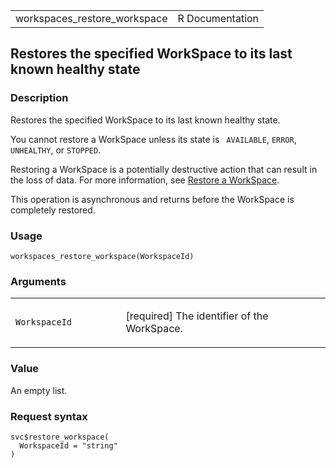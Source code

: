 <table style="width: 100%;">
<tbody>
<tr class="odd">
<td>workspaces_restore_workspace</td>
<td style="text-align: right;">R Documentation</td>
</tr>
</tbody>
</table>

## Restores the specified WorkSpace to its last known healthy state

### Description

Restores the specified WorkSpace to its last known healthy state.

You cannot restore a WorkSpace unless its state is ` AVAILABLE`,
`ERROR`, `UNHEALTHY`, or `STOPPED`.

Restoring a WorkSpace is a potentially destructive action that can
result in the loss of data. For more information, see [Restore a
WorkSpace](https://docs.aws.amazon.com/workspaces/latest/adminguide/restore-workspace.html).

This operation is asynchronous and returns before the WorkSpace is
completely restored.

### Usage

    workspaces_restore_workspace(WorkspaceId)

### Arguments

<table>
<colgroup>
<col style="width: 35%" />
<col style="width: 65%" />
</colgroup>
<tbody>
<tr class="odd">
<td><code
id="workspaces_restore_workspace_:_WorkspaceId">WorkspaceId</code></td>
<td><p>[required] The identifier of the WorkSpace.</p></td>
</tr>
</tbody>
</table>

### Value

An empty list.

### Request syntax

    svc$restore_workspace(
      WorkspaceId = "string"
    )
